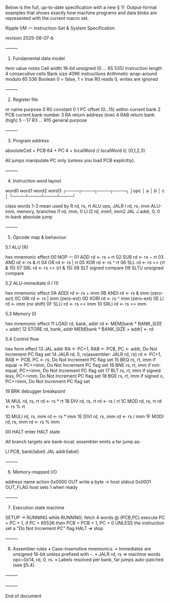 Below is the full, up-to-date specification with a new § 11 Output-format examples that shows exactly how machine programs and data blobs are represented with the current macro set.


Ripple VM — Instruction-Set & System Specification

revision 2025-08-07-b

⸻

1. Fundamental data model

item	value	notes
Cell width	16-bit unsigned (0 … 65 535)
Instruction length	4 consecutive cells
Bank size	4096 instructions
Arithmetic	wrap-around modulo 65 536
Boolean	0 = false, 1 = true
R0	reads 0, writes are ignored


⸻

2. Register file

nr	name	purpose
0	R0	constant 0
1	PC	offset (0…15) within current bank
2	PCB	current bank number
3	RA	return address (low)
4	RAB	return bank  (high)
5 – 17	R3 … R15	general purpose


⸻

3. Program address

absoluteCell = PCB·64 + PC·4 + localWord   // localWord ∈ {0,1,2,3}

All jumps manipulate PC only (unless you load PCB explicitly).

⸻

4. Instruction word layout

word0  word1  word2  word3
┌────┬────┬────┬────┐
│opc │ a  │ b  │ c  │
└────┴────┴────┴────┘

class	words 1-3 mean	used by
R	rd, rs, rt	ALU ops, JALR
I	rd, rs, imm	ALU-imm, memory, branches
I1	rd, imm, 0	LI
I2	rd, imm1, imm2	JAL
J	addr, 0, 0	in-bank absolute jump


⸻

5. Opcode map & behaviour

5.1 ALU (R)

hex	mnemonic	effect
00	NOP	—
01	ADD	rd ← rs + rt
02	SUB	rd ← rs − rt
03	AND	rd ← rs & rt
04	OR	rd ← rs | rt
05	XOR	rd ← rs ^ rt
06	SLL	rd ← rs << (rt & 15)
07	SRL	rd ← rs >> (rt & 15)
08	SLT	signed compare
09	SLTU	unsigned compare

5.2 ALU-immediate (I / I1)

hex	mnemonic	effect
0A	ADDI	rd ← rs + imm
0B	ANDI	rd ← rs & imm (zero-ext)
0C	ORI	rd ← rs | imm (zero-ext)
0D	XORI	rd ← rs ^ imm (zero-ext)
0E	LI	rd ← imm (no shift)
0F	SLLI	rd ← rs << imm
10	SRLI	rd ← rs >> imm

5.3 Memory (I)

hex	mnemonic	effect
11	LOAD rd, bank, addr 	rd ← MEM[bank * BANK_SIZE + addr]
12	STORE rd, bank, addr	MEM[bank * BANK_SIZE + addr] ← rd

5.4 Control flow

hex	form	effect
13	JAL addr	RA ← PC+1, RAB ← PCB, PC ← addr, Do Not Increment PC flag set
14	JALR rd, 0, rs(assembler: JALR rd, rs)	rd ← PC+1, RAB ← PCB, PC ← rs, Do Not Increment PC flag set
15	BEQ rs, rt, imm	if equal → PC+=imm, Do Not Increment PC flag set
16	BNE rs, rt, imm	if not-equal, PC+=imm, Do Not Increment PC flag set
17	BLT rs, rt, imm	if signed less, PC+=imm, Do Not Increment PC flag set
18	BGE rs, rt, imm	if signed ≥, PC+=imm, Do Not Increment PC flag set

19 BRK debugger breakpoint

1A MUL rd, rs, rt	rd ← rs * rt
1B DIV rd, rs, rt	rd ← rs / rt
1C MOD rd, rs, rt	rd ← rs % rt

1D	MULI rd, rs, imm	rd ← rs * imm
1E	DIVI rd, rs, imm	rd ← rs / imm
1F	MODI rd, rs, imm	rd ← rs % imm

00	HALT	enter HALT state

All branch targets are bank-local; assembler emits a far jump as:

LI   PCB, bank(label)
JAL  addr(label)


⸻

6. Memory-mapped I/O

address	name	action
0x0000	OUT	write a byte → host stdout
0x0001	OUT_FLAG	host sets 1 when ready


⸻

7. Execution state machine

SETUP → RUNNING
while RUNNING:
fetch 4 words @ (PCB,PC)
execute
PC = PC + 1, if PC = 65536 then
  PCB = PCB + 1, PC = 0
UNLESS the instruction set a "Do Not Increment PC" flag
HALT ⇒ stop


⸻

8. Assembler rules
   •	Case-insensitive mnemonics.
   •	Immediates are unsigned 16-bit unless prefixed with -.
   •	JALR rd, rs ⇒ machine words opc=0x14, rd, 0, rs.
   •	Labels resolved per bank, far jumps auto-patched (see §5.4).

⸻



⸻



End of document